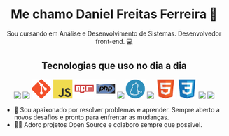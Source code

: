 <h1 align="center">Me chamo Daniel Freitas Ferreira 👋</h1>
<p align="center">
    Sou cursando em Análise e Desenvolvimento de Sistemas. 
    Desenvolvedor front-end. 💻
</p>

<h2 align="center"> Tecnologias que uso no dia a dia</h2>

<p align="center">
    <img width="45px" src="https://cdn.jsdelivr.net/gh/devicons/devicon/icons/vuejs/vuejs-original.svg">
    <img width="45px" src="https://cdn.quasar.dev/logo-v2/svg/logo.svg">
    <img width="45px" src="https://raw.githubusercontent.com/devicons/devicon/c5378d6c2510ffa0b3e4475af95618a8048d6cf1/icons/git/git-original.svg">
    <img width="45px" src="https://raw.githubusercontent.com/devicons/devicon/master/icons/javascript/javascript-original.svg">
    <img width="45px" src="https://raw.githubusercontent.com/devicons/devicon/master/icons/npm/npm-original-wordmark.svg">
    <img width="45px" src="https://raw.githubusercontent.com/devicons/devicon/master/icons/php/php-original.svg">
    <img width="45px" src="https://www.vectorlogo.zone/logos/mysql/mysql-ar21.svg">
    <img width="45px" src="https://raw.githubusercontent.com/devicons/devicon/master/icons/yarn/yarn-original.svg">
    <img width="45px" src="https://parceljs.org/parcel.fb905a63.png">
    <img width="45px" src="https://raw.githubusercontent.com/devicons/devicon/c5378d6c2510ffa0b3e4475af95618a8048d6cf1/icons/html5/html5-original.svg">
    <img width="45px" src="https://raw.githubusercontent.com/devicons/devicon/master/icons/css3/css3-original.svg">
    <img width="45px" src="https://cdn.jsdelivr.net/gh/devicons/devicon/icons/sass/sass-original.svg">
    <img width="45px" src="https://cdn.jsdelivr.net/gh/devicons/devicon/icons/figma/figma-original.svg">
</p>

- 🚀 Sou apaixonado por resolver problemas e aprender. Sempre aberto a novos desafios e pronto para enfrentar as mudanças.
- 🙌🏻 Adoro projetos Open Source e colaboro sempre que possivel.
